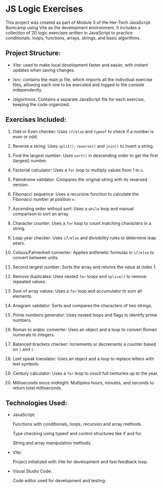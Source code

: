 # JS Logic Exercises

This project was created as part of Module 3 of the Her-Tech JavaScript Bootcamp using Vite as the development environment.
It includes a collection of 20 logic exercises written in JavaScript to practice conditionals, loops, functions, arrays, strings, and basic algorithms.

## Project Structure:

- Vite: used to make local development faster and easier, with instant updates when saving changes.

- /src: contains the main.js file, which imports all the individual exercise files, allowing each one to be executed and logged to the console independently.

- /algoritmos: Contains a separate JavaScript file for each exercise, keeping the code organized.

## Exercises Included:

1. Odd or Even checker:
   Uses `if/else` and `typeof` to check if a number is even or odd.

2. Reverse a string:
   Uses `split()`, `reverse()` and `join()` to invert a string.

3. Find the largest number:
   Uses `sort()` in descending order to get the first (largest) number.

4. Factorial calculator:
   Uses a `for` loop to multiply values from 1 to `n`.

5. Palindrome validator:
   Compares the original string with its reversed version.

6. Fibonacci sequence:
   Uses a recursive function to calculate the Fibonacci number at position `n`.

7. Ascending order without sort:
   Uses a `while` loop and manual comparison to sort an array.

8. Character counter:
   Uses a `for` loop to count matching characters in a string.

9. Leap year checker:
   Uses `if/else` and divisibility rules to determine leap years.

10. Celsius/Fahrenheit converter:
    Applies arithmetic formulas in `if/else` to convert between units.

11. Second largest number:
    Sorts the array and returns the value at index 1.

12. Remove duplicates:
    Uses nested `for` loops and `splice()` to remove repeated values.

13. Sum of array values:
    Uses a `for` loop and accumulator to sum all elements.

14. Anagram validator:
    Sorts and compares the characters of two strings.

15. Prime numbers generator:
    Uses nested loops and flags to identify prime numbers.

16. Roman to arabic converter:
    Uses an object and a loop to convert Roman numerals to integers.

17. Balanced brackets checker:
    Increments or decrements a counter based on `(` and `)`.

18. Leet speak translator:
    Uses an object and a loop to replace letters with leet symbols.

19. Century calculator:
    Uses a `for` loop to count full centuries up to the year.

20. Milliseconds since midnight:
    Multiplies hours, minutes, and seconds to return total milliseconds.

## Technologies Used:

- JavaScript:

  Functions with conditionals, loops, recursion and array methods.

  Type checking using typeof and control structures like if and for.

  String and array manipulation methods.

- Vite:

  Project initialized with Vite for development and fast feedback loop.

- Visual Studio Code:

  Code editor used for development and testing.
